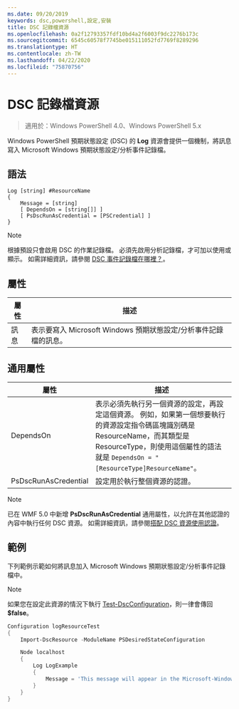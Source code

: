```yaml
---
ms.date: 09/20/2019
keywords: dsc,powershell,設定,安裝
title: DSC 記錄檔資源
ms.openlocfilehash: 0a2f12793357fdf10bd4a2f6003f9dc2276b173c
ms.sourcegitcommit: 6545c60578f7745be015111052fd7769f8289296
ms.translationtype: HT
ms.contentlocale: zh-TW
ms.lasthandoff: 04/22/2020
ms.locfileid: "75870756"
---
```

# <a name="dsc-log-resource"></a>DSC 記錄檔資源

> 適用於：Windows PowerShell 4.0、Windows PowerShell 5.x

Windows PowerShell 預期狀態設定 (DSC) 的 **Log** 資源會提供一個機制，將訊息寫入 Microsoft Windows 預期狀態設定/分析事件記錄檔。

## <a name="syntax"></a>語法

```Syntax
Log [string] #ResourceName
{
    Message = [string]
    [ DependsOn = [string[]] ]
    [ PsDscRunAsCredential = [PSCredential] ]
}
```

> [!NOTE]
> 根據預設只會啟用 DSC 的作業記錄檔。 必須先啟用分析記錄檔，才可加以使用或顯示。 如需詳細資訊，請參閱 [DSC 事件記錄檔在哪裡？](../../../troubleshooting/troubleshooting.md#where-are-dsc-event-logs)。

## <a name="properties"></a>屬性

| 屬性 |                                                   描述                                                    |
| -------- | ---------------------------------------------------------------------------------------------------------------- |
| 訊息  | 表示要寫入 Microsoft Windows 預期狀態設定/分析事件記錄檔的訊息。 |

## <a name="common-properties"></a>通用屬性

|       屬性       |                                                                                                                                                          描述                                                                                                                                                           |
| -------------------- | ------------------------------------------------------------------------------------------------------------------------------------------------------------------------------------------------------------------------------------------------------------------------------------------------------------------------------ |
| DependsOn            | 表示必須先執行另一個資源的設定，再設定這個資源。 例如，如果第一個想要執行的資源設定指令碼區塊識別碼是 ResourceName，而其類型是 ResourceType，則使用這個屬性的語法就是 `DependsOn = "[ResourceType]ResourceName"`。 |
| PsDscRunAsCredential | 設定用於執行整個資源的認證。                                                                                                                                                                                                                                                                        |

> [!NOTE]
> 已在 WMF 5.0 中新增 **PsDscRunAsCredential** 通用屬性，以允許在其他認證的內容中執行任何 DSC 資源。 如需詳細資訊，請參閱[搭配 DSC 資源使用認證](../../../configurations/runasuser.md)。

## <a name="example"></a>範例

下列範例示範如何將訊息加入 Microsoft Windows 預期狀態設定/分析事件記錄檔中。

> [!NOTE]
> 如果您在設定此資源的情況下執行 [Test-DscConfiguration](/powershell/module/PSDesiredStateConfiguration/test-dscconfiguration?view=powershell-5.1)，則一律會傳回 **$false**。

```powershell
Configuration logResourceTest
{
    Import-DscResource -ModuleName PSDesiredStateConfiguration

    Node localhost
    {
        Log LogExample
        {
            Message = 'This message will appear in the Microsoft-Windows-Desired State Configuration/Analytic event log.'
        }
    }
}
```
